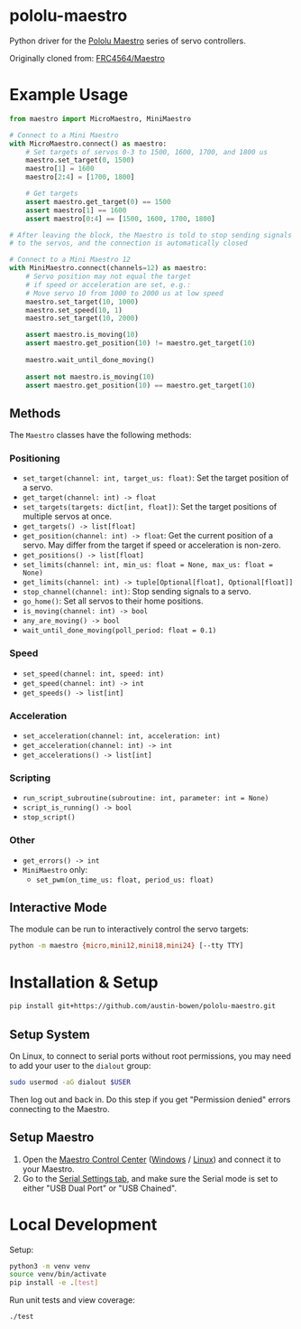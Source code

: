 # pololu-maestro

Python driver for the [Pololu Maestro](https://www.pololu.com/category/102/maestro-usb-servo-controllers) series of servo controllers.

Originally cloned from: [FRC4564/Maestro](https://github.com/FRC4564/Maestro/)


# Example Usage

```python
from maestro import MicroMaestro, MiniMaestro

# Connect to a Mini Maestro
with MicroMaestro.connect() as maestro:
    # Set targets of servos 0-3 to 1500, 1600, 1700, and 1800 us
    maestro.set_target(0, 1500)
    maestro[1] = 1600
    maestro[2:4] = [1700, 1800]

    # Get targets
    assert maestro.get_target(0) == 1500
    assert maestro[1] == 1600
    assert maestro[0:4] == [1500, 1600, 1700, 1800]

# After leaving the block, the Maestro is told to stop sending signals
# to the servos, and the connection is automatically closed

# Connect to a Mini Maestro 12
with MiniMaestro.connect(channels=12) as maestro:
    # Servo position may not equal the target
    # if speed or acceleration are set, e.g.:
    # Move servo 10 from 1000 to 2000 us at low speed
    maestro.set_target(10, 1000)
    maestro.set_speed(10, 1)
    maestro.set_target(10, 2000)

    assert maestro.is_moving(10)
    assert maestro.get_position(10) != maestro.get_target(10)
    
    maestro.wait_until_done_moving()
    
    assert not maestro.is_moving(10)
    assert maestro.get_position(10) == maestro.get_target(10)
```

## Methods

The `Maestro` classes have the following methods:

### Positioning
- `set_target(channel: int, target_us: float)`: Set the target position of a servo.
- `get_target(channel: int) -> float`
- `set_targets(targets: dict[int, float])`: Set the target positions of multiple servos at once.
- `get_targets() -> list[float]`
- `get_position(channel: int) -> float`: Get the current position of a servo. May differ from the target if speed or acceleration is non-zero.
- `get_positions() -> list[float]`
- `set_limits(channel: int, min_us: float = None, max_us: float = None)`
- `get_limits(channel: int) -> tuple[Optional[float], Optional[float]]`
- `stop_channel(channel: int)`: Stop sending signals to a servo.
- `go_home()`: Set all servos to their home positions.
- `is_moving(channel: int) -> bool`
- `any_are_moving() -> bool`
- `wait_until_done_moving(poll_period: float = 0.1)`

### Speed
- `set_speed(channel: int, speed: int)`
- `get_speed(channel: int) -> int`
- `get_speeds() -> list[int]`

### Acceleration
- `set_acceleration(channel: int, acceleration: int)`
- `get_acceleration(channel: int) -> int`
- `get_accelerations() -> list[int]`

### Scripting
- `run_script_subroutine(subroutine: int, parameter: int = None)`
- `script_is_running() -> bool`
- `stop_script()`

### Other
- `get_errors() -> int`
- `MiniMaestro` only:
  - `set_pwm(on_time_us: float, period_us: float)`

## Interactive Mode

The module can be run to interactively control the servo targets:

```bash
python -m maestro {micro,mini12,mini18,mini24} [--tty TTY]
```


# Installation & Setup

```bash
pip install git+https://github.com/austin-bowen/pololu-maestro.git
```

## Setup System

On Linux, to connect to serial ports without root permissions, you may need to add your user to the `dialout` group:

```bash
sudo usermod -aG dialout $USER
```

Then log out and back in. Do this step if you get "Permission denied" errors connecting to the Maestro.

## Setup Maestro

1. Open the [Maestro Control Center](https://www.pololu.com/docs/0J40/4) ([Windows](https://www.pololu.com/docs/0J40/3.a) / [Linux](https://www.pololu.com/docs/0J40/3.b)) and connect it to your Maestro.
2. Go to the [Serial Settings tab](https://www.pololu.com/docs/0J40/5.a), and make sure the Serial mode is set to either "USB Dual Port" or "USB Chained".


# Local Development

Setup:

```bash
python3 -m venv venv
source venv/bin/activate
pip install -e .[test]
```

Run unit tests and view coverage:

```bash
./test
```
